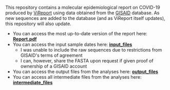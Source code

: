 This repository contains a molecular epidemiological report on COVID-19 produced by [ViReport](https://github.com/niemasd/ViReport) using data obtained from the [GISAID](https://www.gisaid.org/) database. As new sequences are added to the database (and as ViReport itself updates), this repository will also update.
* You can access the most up-to-date version of the report here: **[Report.pdf](Report.pdf)**
* You can access the input sample dates here: **[input_files](input_files)**
    * I was unable to include the raw sequences due to restrictions from GISAID's terms of agreement
    * I can, however, share the FASTA upon request if given proof of ownership of a GISAID account
* You can access the output files from the analyses here: **[output_files](output_files)**
* You can access all intermediate files from the analyses here: **[intermediate_files](intermediate_files)**

